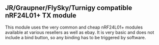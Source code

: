 ## JR/Graupner/FlySky/Turnigy compatible nRF24L01+ TX module

This module uses the very common and cheap nRF24L01+ modules available at various resellers as well as ebay.
It is very basic and does not include a bind button, so any binding has to be triggered by software.


